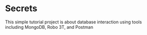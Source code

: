# Secrets
This simple tutorial project is about database interaction using tools including MongoDB, Robo 3T, and Postman
